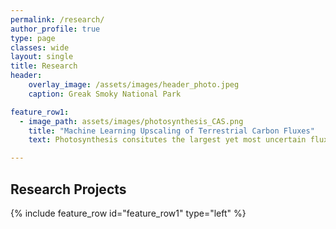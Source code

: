 ```yaml
---
permalink: /research/
author_profile: true
type: page
classes: wide
layout: single
title: Research
header:
    overlay_image: /assets/images/header_photo.jpeg
    caption: Greak Smoky National Park

feature_row1:
  - image_path: assets/images/photosynthesis_CAS.png
    title: "Machine Learning Upscaling of Terrestrial Carbon Fluxes"
    text: Photosynthesis consitutes the largest yet most uncertain flux in terrestrial carbon cycle. By far, the most accurate measurements of ecosystem-level photosynthesis, also called the Gross Primary Productivity (GPP), come from networks of eddy covariance flux towers. Flux sites, however, are only sparsely and evenly distributed, and thus unable to inform the spatial and temporal dynamics of GPP at global scale. Here we combine machine learning and physical constraints to upscale GPP measurements from flux tower sites to wall-to-wall global maps. We aim to rescontruct the temporal GPP variability induced by both climate and land surface changes. \n papers

---
```


## Research Projects

{% include feature_row id="feature_row1" type="left" %}
